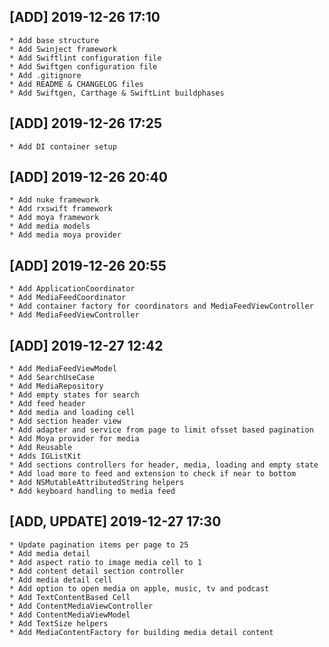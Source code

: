## [ADD] 2019-12-26 17:10
    * Add base structure
    * Add Swinject framework
    * Add Swiftlint configuration file 
    * Add Swiftgen configuration file
    * Add .gitignore
    * Add README & CHANGELOG files
    * Add Swiftgen, Carthage & SwiftLint buildphases

## [ADD] 2019-12-26 17:25
    * Add DI container setup

## [ADD] 2019-12-26 20:40
    * Add nuke framework
    * Add rxswift framework
    * Add moya framework
    * Add media models
    * Add media moya provider

## [ADD] 2019-12-26 20:55
    * Add ApplicationCoordinator
    * Add MediaFeedCoordinator
    * Add container factory for coordinators and MediaFeedViewController
    * Add MediaFeedViewController

## [ADD] 2019-12-27 12:42
    * Add MediaFeedViewModel
    * Add SearchUseCase
    * Add MediaRepository
    * Add empty states for search
    * Add feed header
    * Add media and loading cell
    * Add section header view
    * Add adapter and service from page to limit ofsset based pagination
    * Add Moya provider for media
    * Add Reusable
    * Adds IGListKit
    * Add sections controllers for header, media, loading and empty state
    * Add load more to feed and extension to check if near to bottom
    * Add NSMutableAttributedString helpers
    * Add keyboard handling to media feed

## [ADD, UPDATE] 2019-12-27 17:30
    * Update pagination items per page to 25
    * Add media detail 
    * Add aspect ratio to image media cell to 1
    * Add content detail section controller
    * Add media detail cell
    * Add option to open media on apple, music, tv and podcast
    * Add TextContentBased Cell
    * Add ContentMediaViewController 
    * Add ContentMediaViewModel
    * Add TextSize helpers
    * Add MediaContentFactory for building media detail content